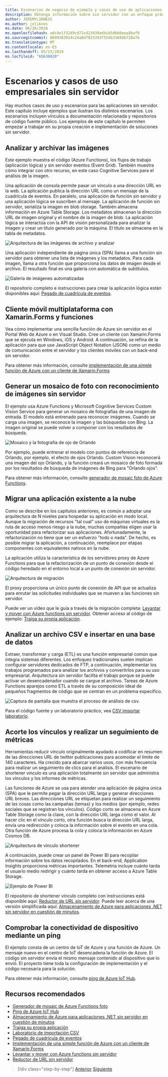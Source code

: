 ```yaml
---
title: Escenarios de negocio de ejemplo y casos de uso de aplicaciones sin servidor
description: Obtenga información sobre sin servidor con un enfoque práctico mediante el acceso a ejemplos que van desde el procesamiento de imágenes para servidores back-end móvil y las canalizaciones ETL.
author: JEREMYLIKNESS
ms.author: jeliknes
ms.date: 06/26/2018
ms.openlocfilehash: adc4e1f3249cd72c423430ad4cb5dbb8eea8baf9
ms.sourcegitcommit: 8699383914c24a0df033393f55db3369db728a7b
ms.translationtype: MT
ms.contentlocale: es-ES
ms.lasthandoff: 05/15/2019
ms.locfileid: "65638820"
---
```

# <a name="serverless-business-scenarios-and-use-cases"></a>Escenarios y casos de uso empresariales sin servidor

Hay muchos casos de uso y escenarios para las aplicaciones sin servidor. Este capítulo incluye ejemplos que ilustran los distintos escenarios. Los escenarios incluyen vínculos a documentación relacionada y repositorios de código fuente público. Los ejemplos de este capítulo le permiten empezar a trabajar en su propia creación e implementación de soluciones sin servidor.

## <a name="analyze-and-archive-images"></a>Analizar y archivar las imágenes

Este ejemplo muestra el código (Azure Functions), los flujos de trabajo (aplicación lógica) y sin servidor eventos (Event Grid). También muestra cómo integrar con otro recurso, en este caso Cognitive Services para el análisis de la imagen.

Una aplicación de consola permite pasar un vínculo a una dirección URL en la web. La aplicación publica la dirección URL como un mensaje de la cuadrícula de eventos. En paralelo, una aplicación de función sin servidor y una aplicación lógica se suscriben al mensaje. La aplicación de función sin servidor, serializa la imagen en blob storage. También almacena información en Azure Table Storage. Los metadatos almacenan la dirección URL de imagen original y el nombre de la imagen de blob. La aplicación lógica se interactúa con la API de visión personalizada para analizar la imagen y crear un título generado por la máquina. El título se almacena en la tabla de metadatos.

![Arquitectura de las imágenes de archivo y analizar](./media/image-processing-example.png)

Una aplicación independiente de página única (SPA) llama a una función sin servidor para obtener una lista de imágenes y los metadatos. Para cada imagen, llama a otra función que proporciona los datos de imagen desde el archivo. El resultado final es una galería con automática de subtítulos.

![Galería de imágenes automatizadas](./media/automated-image-gallery.png)

El repositorio completo e instrucciones para crear la aplicación lógica están disponibles aquí: [Pegado de cuadrícula de eventos](https://github.com/JeremyLikness/Event-Grid-Glue).

## <a name="cross-platform-mobile-client-using-xamarinforms-and-functions"></a>Cliente móvil multiplataforma con Xamarin.Forms y funciones

Vea cómo implementar una sencilla función de Azure sin servidor en el Portal Web de Azure o en Visual Studio. Cree un cliente con Xamarin.Forms que se ejecuta en Windows, iOS y Android. A continuación, se refina de la aplicación para que use JavaScript Object Notation (JSON) como un medio de comunicación entre el servidor y los clientes móviles con un back-end sin servidor.

Para obtener más información, consulte [implementación de una simple función de Azure con un cliente de Xamarin.Forms](https://azure.microsoft.com/resources/samples/functions-xamarin-getting-started/)

## <a name="generate-a-photo-mosaic-with-serverless-image-recognition"></a>Generar un mosaico de foto con reconocimiento de imágenes sin servidor

El ejemplo usa Azure Functions y Microsoft Cognitive Services Custom Vision Service para generar un mosaico de fotografías de una imagen de entrada. El modelo está entrenado para reconocer imágenes. Cuando se carga una imagen, se reconoce la imagen y las búsquedas con Bing. La imagen original se puede volver a componer con los resultados de búsqueda.

![Mosaico y la fotografía de ojo de Orlando](./media/orlando-eye-both.png)

Por ejemplo, puede entrenar el modelo con puntos de referencia de Orlando, por ejemplo, el efecto de ojos Orlando. Custom Vision reconocerá una imagen del ojo Orlando, y la función creará un mosaico de foto formada por los resultados de búsqueda de imágenes de Bing para "Orlando ojos".

Para obtener más información, consulte [generador de mosaic foto de Azure Functions](https://azure.microsoft.com/resources/samples/functions-dotnet-photo-mosaic/).

## <a name="migrate-an-existing-application-to-the-cloud"></a>Migrar una aplicación existente a la nube

Como se describe en los capítulos anteriores, es común a adoptar una arquitectura de N niveles para hospedar su aplicación en modo local. Aunque la migración de recursos "tal cual" uso de máquinas virtuales es la ruta de acceso menos riesgo a la nube, muchas compañías eligen usar la oportunidad para refactorizar sus aplicaciones. Afortunadamente, la refactorización no tiene que ser un esfuerzo "todo o nada". De hecho, es posible migrar la aplicación, a continuación, reemplace por etapas componentes con equivalentes nativos en la nube.

La aplicación utiliza la característica de los servidores proxy de Azure Functions para que la refactorización de un punto de conexión desde el código heredado en el entorno local a un punto de conexión sin servidor.

![Arquitectura de migración](./media/migration-architecture.png)

El proxy proporciona un único punto de conexión de API que se actualiza para enrutar las solicitudes individuales que se mueven a las funciones sin servidor.

Puede ver un vídeo que le guía a través de la migración completa: [Levantar y mover con Azure functions sin servidor](https://channel9.msdn.com/Events/Connect/2017/E102). Obtener acceso al código de ejemplo: [Traiga su propia aplicación](https://github.com/JeremyLikness/bring-own-app-connect-17).

## <a name="parse-a-csv-file-and-insert-into-a-database"></a>Analizar un archivo CSV e insertar en una base de datos

Extraer, transformar y carga (ETL) es una función empresarial común que integra sistemas diferentes. Los enfoques tradicionales suelen implican configurar servidores dedicados de FTP, a continuación, implementar los trabajos programados para analizar los archivos y convertirlos para su uso empresarial. Arquitectura sin servidor facilita el trabajo porque se puede activar un desencadenador cuando se cargue el archivo. Tareas de Azure Functions aparejos como ETL a través de su composición ideal de pequeños fragmentos de código que se centran en un problema específico.

![Captura de pantalla que muestra el proceso de análisis de csv.](./media/serverless-business-scenarios/csv-parse-database-import.png)

Para el código fuente y un laboratorio práctico, vea [CSV importar laboratorio](https://github.com/JeremyLikness/azure-fn-file-process-hol).

## <a name="shorten-links-and-track-metrics"></a>Acorte los vínculos y realizar un seguimiento de métricas

Herramientas reducir vínculo originalmente ayudado a codificar en resumen de las direcciones URL de twitter publicaciones para acomodar el límite de 140 caracteres. Ha crecido para abarcar varios usos, con más frecuencia para realizar un seguimiento de clics para el análisis. El escenario de shortener vínculo es una aplicación totalmente sin servidor que administra los vínculos y los informes de métricas.

Las funciones de Azure se usa para atender una aplicación de página única (SPA) que le permite pegar la dirección URL larga y generar direcciones URL breves. Las direcciones URL se etiquetan para realizar un seguimiento de las cosas como las campañas (temas) y los medios (por ejemplo, redes sociales que se registran los vínculos). Código corto se almacena en Azure Table Storage como la clave, con la dirección URL larga como el valor. Al hacer clic en el vínculo corto, otra función busca la dirección URL larga, envía una redirección y coloca la información sobre el evento en una cola. Otra función de Azure procesa la cola y coloca la información en Azure Cosmos DB.

![Arquitectura de vínculo shortener](./media/link-shortener-architecture.png)

A continuación, puede crear un panel de Power BI para recopilar información sobre los datos recopilados. En el back-end, Application Insights proporciona métricas importantes. Telemetría incluye cuánto tarda el usuario medio redirigir y cuánto tarda en obtener acceso a Azure Table Storage.

![Ejemplo de Power BI](./media/power-bi-example.png)

El repositorio de shortener vínculo completo con instrucciones está disponible aquí: [Reductor de URL sin servidor](https://github.com/jeremylikness/serverless-url-shortener). Puede leer acerca de una versión simplificada aquí: [Almacenamiento de Azure para aplicaciones .NET sin servidor en cuestión de minutos](https://blogs.msdn.microsoft.com/webdev/2018/01/25/azure-storage-for-serverless-net-apps-in-minutes/).

## <a name="verify-device-connectivity-using-a-ping"></a>Comprobar la conectividad de dispositivo mediante un ping

El ejemplo consta de un centro de IoT de Azure y una función de Azure. Un mensaje nuevo en el centro de IoT desencadena la función de Azure. El código sin servidor envía el mismo mensaje contenido al dispositivo que lo envió. El proyecto tiene toda la configuración de implementación y el código necesaria para la solución.

Para obtener más información, consulte [ping de Azure IoT Hub](https://azure.microsoft.com/resources/samples/iot-hub-node-ping/).

## <a name="recommended-resources"></a>Recursos recomendados

* [Generador de mosaic de Azure Functions foto](https://azure.microsoft.com/resources/samples/functions-dotnet-photo-mosaic/)
* [Ping de Azure IoT Hub](https://azure.microsoft.com/resources/samples/iot-hub-node-ping/)
* [Almacenamiento de Azure para aplicaciones .NET sin servidor en cuestión de minutos](https://blogs.msdn.microsoft.com/webdev/2018/01/25/azure-storage-for-serverless-net-apps-in-minutes/)
* [Traiga su propia aplicación](https://github.com/JeremyLikness/bring-own-app-connect-17)
* [Laboratorio de importación CSV](https://github.com/JeremyLikness/azure-fn-file-process-hol)
* [Pegado de cuadrícula de eventos](https://github.com/JeremyLikness/Event-Grid-Glue)
* [Implementación de una simple función de Azure con un cliente de Xamarin.Forms](https://azure.microsoft.com/resources/samples/functions-xamarin-getting-started/)
* [Levantar y mover con Azure functions sin servidor](https://channel9.msdn.com/Events/Connect/2017/E102)
* [Reductor de URL sin servidor](https://github.com/jeremylikness/serverless-url-shortener)

>[!div class="step-by-step"]
>[Anterior](orchestration-patterns.md)
>[Siguiente](serverless-conclusion.md)
